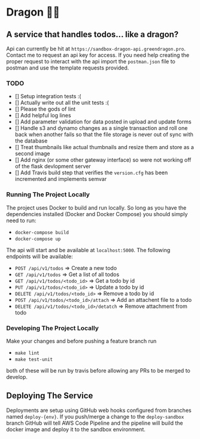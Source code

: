 # Dragon 🐉🔥
## A service that handles todos... like a dragon?

Api can currently be hit at `https://sandbox-dragon-api.greendragon.pro`. Contact me to request an api key for access. If you need help creating the proper request to interact with the api import the `postman.json` file to postman and use the template requests provided.

### TODO

- [] Setup integration tests :(
- [] Actually write out all the unit tests :(
- [] Please the gods of lint
- [] Add helpful log lines
- [] Add parameter validation for data posted in upload and update forms
- [] Handle s3 and dynamo changes as a single transaction and roll one back when another fails so that the file storage is never out of sync with the database
- [] Treat thumbnails like actual thumbnails and resize them and store as a second image
- [] Add nginx (or some other gateway interface) so were not working off of the flask devlopment server
- [] Add Travis build step that verifies the `version.cfg` has been incremented and implements semvar

### Running The Project Locally
The project uses Docker to build and run locally. So long as you have the dependencies installed (Docker and Docker Compose) you should simply need to run:

- `docker-compose build`
- `docker-compose up`

The api will start and be available at `localhost:5000`. The following endpoints will be available:

- `POST /api/v1/todos` => Create a new todo
- `GET /api/v1/todos` => Get a list of all todos
- `GET /api/v1/todos/<todo_id>` => Get a todo by id
- `PUT /api/v1/todos/<todo_id>` => Update a todo by id
- `DELETE /api/v1/todos/<todo_id>` => Remove a todo by id
- `POST /api/v1/todos/<todo_id>/attach` => Add an attachent file to a todo
- `DELETE /api/v1/todos/<todo_id>/detatch` => Remove attachment from todo

### Developing The Project Locally
Make your changes and before pushing a feature branch run

- `make lint`
- `make test-unit`

both of these will be run by travis before allowing any PRs to be merged to develop.

## Deploying The Service
Deployments are setup using GitHub web hooks configured from branches named `deploy-{env}`. If you push/merge a change to the `deploy-sandbox` branch GitHub will tell AWS Code Pipeline and the pipeline will build the docker image and deploy it to the sandbox environment.
